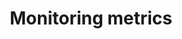 ---
sidebar_position: 300
title: Monitoring metrics
description: Set up monitoring and metrics using Conduktor
---